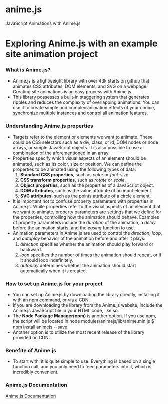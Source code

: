 # anime.js
JavaScript Animations with Anime.js
# Exploring Anime.js with an example site animation project

### What is Anime.js?

- Anime.js is a lightweight library with over 43k starts on github that animates CSS attributes, DOM elements, and SVG on a webpage. Creating site animations is an easy process with Anime.js.
- This library possesses a built-in staggering system that generates ripples and reduces the complexity of overlapping animations. You can use it to create simple and complex animation effects of your choice, synchronize multiple instances and control all animation features.

### Understanding Anime.js properties

- Targets refer to the element or elements we want to animate. These could be CSS selectors such as a div, class, or id, DOM nodes or node arrays, or simple JavaScript objects. It is also possible to use a combination of the aforementioned in an array.
- Properties specify which visual aspects of an element should be animated, such as its color, size or position. We can define the properties to be animated using the following types of data:
  1. **Standard CSS properties**, such as _color_ or _font-size_.
  2. **CSS transform properties**, such as _rotate_ or _scale_.
  3. **Object properties**, such as the properties of a JavaScript object.
  4. **DOM attributes**, such as the value attribute of an input element.
  5. **SVG attributes**, such as the points attribute of a circle element.
- It is important not to confuse property parameters with properties in Anime.js. While properties refer to the visual aspects of an element that we want to animate, property parameters are settings that we define for the properties, controlling how the animation should behave. Examples of property parameters include the _duration_ of the animation, a _delay_ before the animation starts, and the _easing_ function to use.
- Animation parameters in Anime.js are used to control the _direction_, _loop_, and _autoplay_ behavior of the animation before and after it plays:
  1. _direction_ specifies whether the animation should play forward or backward.
  2. _loop_ specifies the number of times the animation should repeat, or if it should loop indefinitely.
  3. _autoplay_ determines whether the animation should start automatically when it is created.

### How to set up Anime.js for your project

- You can set up Anime.js by downloading the library directly, installing it with an npm command, or via a CDN.
- If you are downloading the library from the Anime.js website, include the Anime.js JavaScript file in your HTML code, like so:
    <script src="path/to/anime.min.js"></script>
- The **Node Package Manager(npm)** is another option. If you use npm, the script will be located in node modules/animejs/lib/anime.min.js
  $ npm install animejs --save
- Another option is to utilize the most recent release of the library provided on CDN:
    <script src="https://cdnjs.cloudflare.com/ajax/lib/animejs/3.2.1/anime.min.js"></script>

### Benefite of Anime.js

- To start with, it is quite simple to use. Everything is based on a single function call, and you only need to feed parameters into it, which is incredibly convenient.

### Anime.js Documentation
<a href="https://animejs.com/documentation/">Anime.js Documentation</a>
